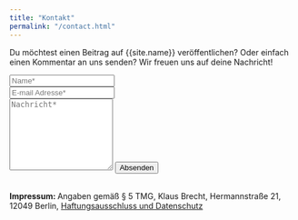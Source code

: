 ```yaml
---
title: "Kontakt"
permalink: "/contact.html"
---
```


<form action="https://formspree.io/f/mgedaald" method="POST">    
<p class="mb-4">Du möchtest einen Beitrag auf {{site.name}} veröffentlichen? Oder einfach einen Kommentar an uns senden? Wir freuen uns auf deine Nachricht!</p>
<div class="form-group row">
<div class="col-md-6">
<input class="form-control" type="text" name="name" placeholder="Name*" required>
</div>
<div class="col-md-6">
<input class="form-control" type="email" name="_replyto" placeholder="E-mail Adresse*" required>
</div>
</div>
<textarea rows="8" class="form-control mb-3" name="message" placeholder="Nachricht*" required></textarea>    
<input class="btn btn-success" type="submit" value="Absenden">
</form>

<br>
<div class='impressum'><strong>Impressum: </strong> Angaben gemäß § 5 TMG,
Klaus Brecht, 
Hermannstraße 21, 
12049 Berlin, 
<a href="{{site.baseurl}}/privacy-policy.html">Haftungsausschluss und Datenschutz</a> </div>
